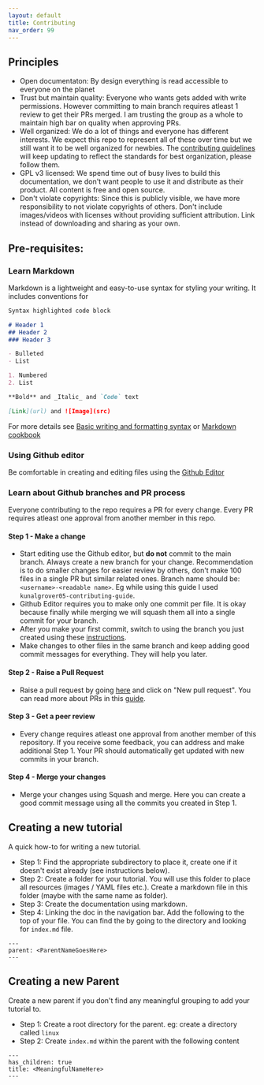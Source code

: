 ```yaml
---
layout: default
title: Contributing
nav_order: 99
---
```


## Principles
- Open documentaton: By design everything is read accessible to everyone on the planet
- Trust but maintain quality: Everyone who wants gets added with write permissions. However committing to main branch requires atleast 1 review to get their PRs merged. I am trusting the group as a whole to maintain high bar on quality when approving PRs.
- Well organized: We do a lot of things and everyone has different interests. We expect this repo to represent all of these over time but we still want it to be well organized for newbies. The [contributing guidelines](https://home-automation-india.github.io/contributing.html) will keep updating to reflect the standards for best organization, please follow them. 
- GPL v3 licensed: We spend time out of busy lives to build this documentation, we don't want people to use it and distribute as their product. All content is free and open source. 
- Don't violate copyrights: Since this is publicly visible, we have more responsibility to not violate copyrights of others. Don't include images/videos with licenses without providing sufficient attribution. Link instead of downloading and sharing as your own. 



## Pre-requisites:
### Learn Markdown
Markdown is a lightweight and easy-to-use syntax for styling your writing. It includes conventions for

```markdown
Syntax highlighted code block

# Header 1
## Header 2
### Header 3

- Bulleted
- List

1. Numbered
2. List

**Bold** and _Italic_ and `Code` text

[Link](url) and ![Image](src)
```
For more details see [Basic writing and formatting syntax](https://docs.github.com/en/github/writing-on-github/getting-started-with-writing-and-formatting-on-github/basic-writing-and-formatting-syntax) or [Markdown cookbook](https://github.com/adam-p/markdown-here/wiki/Markdown-Cheatsheet)

### Using Github editor
Be comfortable in creating and editing files using the [Github Editor](https://docs.github.com/en/repositories/working-with-files/managing-files/editing-files)

### Learn about Github branches and PR process
Everyone contributing to the repo requires a PR for every change. Every PR requires atleast one approval from another member in this repo.   
  
#### Step 1 - Make a change
  * Start editing use the Github editor, but **do not** commit to the main branch. Always create a new branch for your change. Recommendation is to do smaller changes for easier review by others, don't make 100 files in a single PR but similar related ones. Branch name should be: `<username>-<readable name>`. Eg while using this guide I used `kunalgrover05-contributing-guide`.
  * Github Editor requires you to make only one commit per file. It is okay because finally while merging we will squash them all into a single commit for your branch. 
  * After you make your first commit, switch to using the branch you just created using these [instructions](https://docs.github.com/en/desktop/contributing-and-collaborating-using-github-desktop/making-changes-in-a-branch/managing-branches#switching-between-branches).
  * Make changes to other files in the same branch and keep adding good commit messages for everything. They will help you later. 

#### Step 2 - Raise a Pull Request
   * Raise a pull request by going [here](https://github.com/home-automation-india/home-automation-india.github.io/pulls) and click on "New pull request". You can read more about PRs in this [guide](https://docs.github.com/en/pull-requests/collaborating-with-pull-requests/proposing-changes-to-your-work-with-pull-requests/about-pull-requests).
 
#### Step 3 - Get a peer review
  * Every change requires atleast one approval from another member of this repository. If you receive some feedback, you can address and make additional Step 1. Your PR should automatically get updated with new commits in your branch.
  
#### Step 4 - Merge your changes
  * Merge your changes using Squash and merge. Here you can create a good commit message using all the commits you created in Step 1. 

## Creating a new tutorial
A quick how-to for writing a new tutorial.
- Step 1: Find the appropriate subdirectory to place it, create one if it doesn't exist already (see instructions below).
- Step 2: Create a folder for your tutorial. You will use this folder to place all resources (images / YAML files etc.). Create a markdown file in this folder (maybe with the same name as folder).
- Step 3: Create the documentation using markdown.
- Step 4: Linking the doc in the navigation bar. Add the following to the top of your file. You can find the <ParentName> by going to the directory and looking for `index.md` file.
```
---
parent: <ParentNameGoesHere>
---
```

## Creating a new Parent
Create a new parent if you don't find any meaningful grouping to add your tutorial to.
- Step 1: Create a root directory for the parent. eg: create a directory called `linux`
- Step 2: Create `index.md` within the parent with the following content

```
---
has_children: true
title: <MeaningfulNameHere>
---
```
